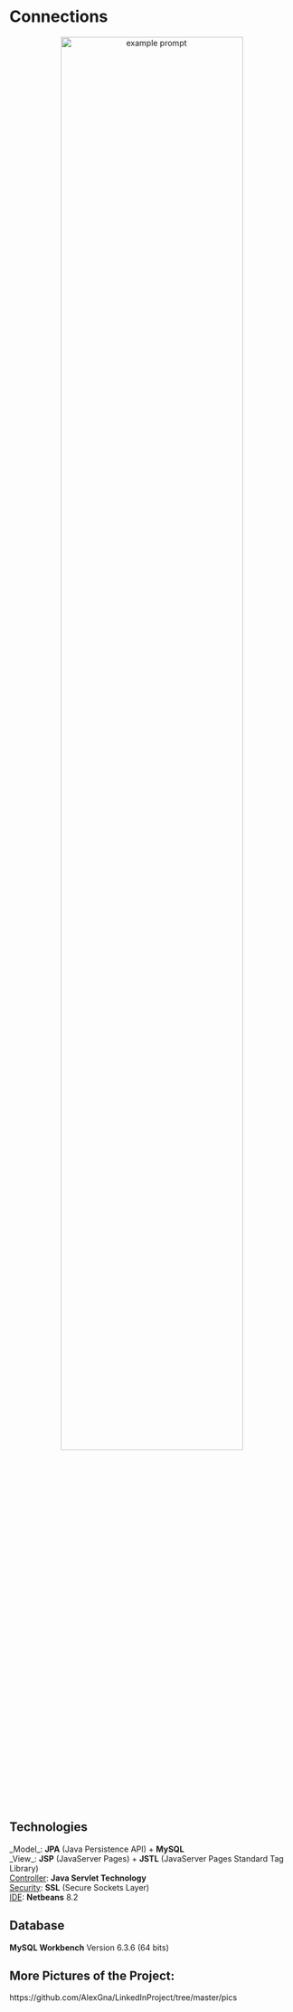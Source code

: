 # Connections

<p align="center"> <img src="https://user-images.githubusercontent.com/44316752/49393551-3ee29280-f73a-11e8-88e2-6326baa4bcdc.gif" alt="example prompt" width="80%" height="80%" /></p>

<h2>Technologies</h2>
_Model_: <b>JPA</b> (Java Persistence API) + <b>MySQL</b> </br>
_View_: <b>JSP</b> (JavaServer Pages) + <b>JSTL</b> (JavaServer Pages Standard Tag Library) </br>
<u>Controller</u>: <b>Java Servlet Technology</b> </br>
<u>Security</u>: <b>SSL</b> (Secure Sockets Layer) </br>
<u>IDE</u>: <b>Netbeans</b> 8.2

<h2> Database </h2>
<b>MySQL Workbench</b> Version 6.3.6 (64 bits)

<h2>More Pictures of the Project:</h2>
https://github.com/AlexGna/LinkedInProject/tree/master/pics

